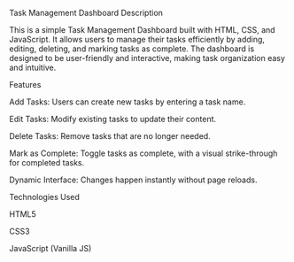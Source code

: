 Task Management Dashboard
Description

This is a simple Task Management Dashboard built with HTML, CSS, and JavaScript. It allows users to manage their tasks efficiently by adding, editing, deleting, and marking tasks as complete. The dashboard is designed to be user-friendly and interactive, making task organization easy and intuitive.

Features

Add Tasks: Users can create new tasks by entering a task name.

Edit Tasks: Modify existing tasks to update their content.

Delete Tasks: Remove tasks that are no longer needed.

Mark as Complete: Toggle tasks as complete, with a visual strike-through for completed tasks.

Dynamic Interface: Changes happen instantly without page reloads.

Technologies Used

HTML5

CSS3

JavaScript (Vanilla JS)
